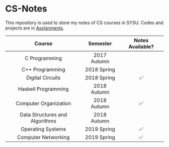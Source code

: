 
# CS-Notes

This repository is used to store my notes of CS courses in SYSU.
Codes and projects are in [Assignments](https://github.com/chhzh123/Assignments).

| Course                | Semester    | Notes Available?   |
| :---:                 | :---:       | :---:              |
| C Programming         | 2017 Autumn |                    |
| C++ Programming       | 2018 Spring |                    |
| Digital Circuits      | 2018 Spring | :white_check_mark: |
| Haskell Programming   | 2018 Autumn |                    |
| Computer Organization | 2018 Autumn | :white_check_mark: |
| Data Structures and Algorithms | 2018 Autumn |           |
| Operating Systems     | 2019 Spring | :white_check_mark: |
| Computer Networking   | 2019 Spring | :white_check_mark: |